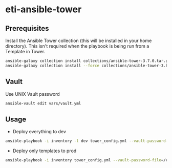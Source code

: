 # eti-ansible-tower

## Prerequisites

Install the Ansible Tower collection (this will be installed in your home directory). This isn't required when the playbook is being run from a Template in Tower.

```bash
ansible-galaxy collection install collections/ansible-tower-3.7.0.tar.gz 
ansible-galaxy collection install --force collections/ansible-tower-3.8.3.tar.gz 
```

## Vault

Use UNIX Vault password

```bash
ansible-vault edit vars/vault.yml 
```

## Usage

- Deploy everything to dev

```bash
ansible-playbook -i inventory -l dev tower_config.yml --vault-password-file=/etc/vault/.vaultpw
```

- Deploy only templates to prod

```bash
ansible-playbook -i inventory tower_config.yml --vault-password-file=/etc/vault/.vaultpw -l dev -t templates 
```
